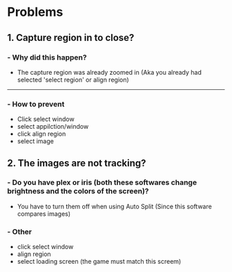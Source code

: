 # Problems

## 1. Capture region in to close?
###  - Why did this happen?
- The capture region was already zoomed in (Aka you already had selected 'select region' or align region)

------------

### - How to prevent
+ Click select window
+ select appilction/window
+ click align region
+ select image

## 2. The images are not tracking?
### - Do you have plex or iris (both these softwares change brightness and the colors of the screen)? 
- You have to turn them off when using Auto Split (Since this software compares images)
### - Other
+ click select window
+ align region
+ select loading screen (the game must match this screem)
